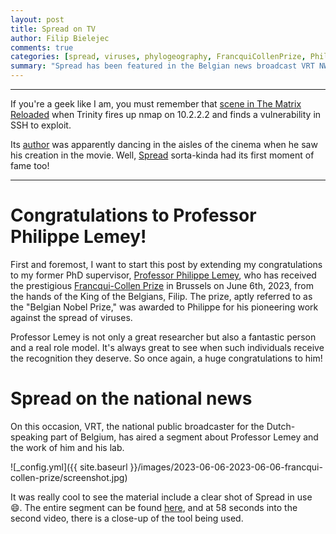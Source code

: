 ```yaml
---
layout: post
title: Spread on TV
author: Filip Bielejec
comments: true
categories: [spread, viruses, phylogeography, FrancquiCollenPrize, PhilippeLemey, vrt, news]
summary: "Spread has been featured in the Belgian news broadcast VRT NWS"
---
```


---

If you're a geek like I am, you must remember that [scene in The Matrix Reloaded](https://www.youtube.com/watch?v=0PxTAn4g20U) when Trinity fires up nmap on 10.2.2.2 and finds a vulnerability in SSH to exploit.

Its [author](https://github.com/fyodor) was apparently dancing in the aisles of the cinema when he saw his creation in the movie. Well, [Spread](https://spreadviz.org/) sorta-kinda had its first moment of fame too!

---

# <a name="congratulations"/> Congratulations to Professor Philippe Lemey!

First and foremost, I want to start this post by extending my congratulations to my former PhD supervisor, [Professor Philippe Lemey](https://rega.kuleuven.be/cev/ecv/evolutionary-and-computational-virology-publications/00036765), who has received the prestigious [Francqui-Collen Prize](https://en.wikipedia.org/wiki/Francqui_Prize) in Brussels on June 6th, 2023, from the hands of the King of the Belgians, Filip.
The prize, aptly referred to as the "Belgian Nobel Prize," was awarded to Philippe for his pioneering work against the spread of viruses.

Professor Lemey is not only a great researcher but also a fantastic person and a real role model. It's always great to see when such individuals receive the recognition they deserve.
So once again, a huge congratulations to him!

# <a name="vrtnws"/> Spread on the national news

On this occasion, VRT, the national public broadcaster for the Dutch-speaking part of Belgium, has aired a segment about Professor Lemey and the work of him and his lab.

![_config.yml]({{ site.baseurl }}/images/2023-06-06-2023-06-06-francqui-collen-prize/screenshot.jpg)

It was really cool to see the material include a clear shot of Spread in use 😄.
The entire segment can be found [here](https://www.vrt.be/vrtnws/nl/2023/06/06/francqui-collen-prijzen/), and at 58 seconds into the second video, there is a close-up of the tool being used.

